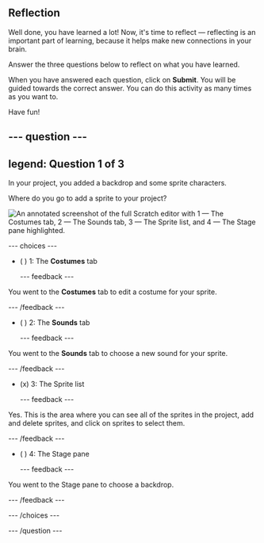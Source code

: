 ## Reflection

Well done, you have learned a lot! Now, it's time to reflect — reflecting is an important part of learning, because it helps make new connections in your brain.

Answer the three questions below to reflect on what you have learned.

When you have answered each question, click on **Submit**. You will be guided towards the correct answer. You can do this activity as many times as you want to.

Have fun!

--- question ---
---
legend: Question 1 of 3
---

In your project, you added a backdrop and some sprite characters.

Where do you go to add a sprite to your project?

![An annotated screenshot of the full Scratch editor with 1 — The Costumes tab, 2 — The Sounds tab, 3 — The Sprite list, and 4 — The Stage pane highlighted.](images/question1.png)

--- choices ---

- ( ) 1: The **Costumes** tab

  --- feedback ---

You went to the **Costumes** tab to edit a costume for your sprite.

  --- /feedback ---

- ( ) 2: The **Sounds** tab

  --- feedback ---

You went to the **Sounds** tab to choose a new sound for your sprite.

  --- /feedback ---

- (x) 3: The Sprite list

  --- feedback ---

Yes. This is the area where you can see all of the sprites in the project, add and delete sprites, and click on sprites to select them.

  --- /feedback ---

- ( ) 4: The Stage pane

  --- feedback ---

You went to the Stage pane to choose a backdrop.

  --- /feedback ---

--- /choices ---

--- /question ---
